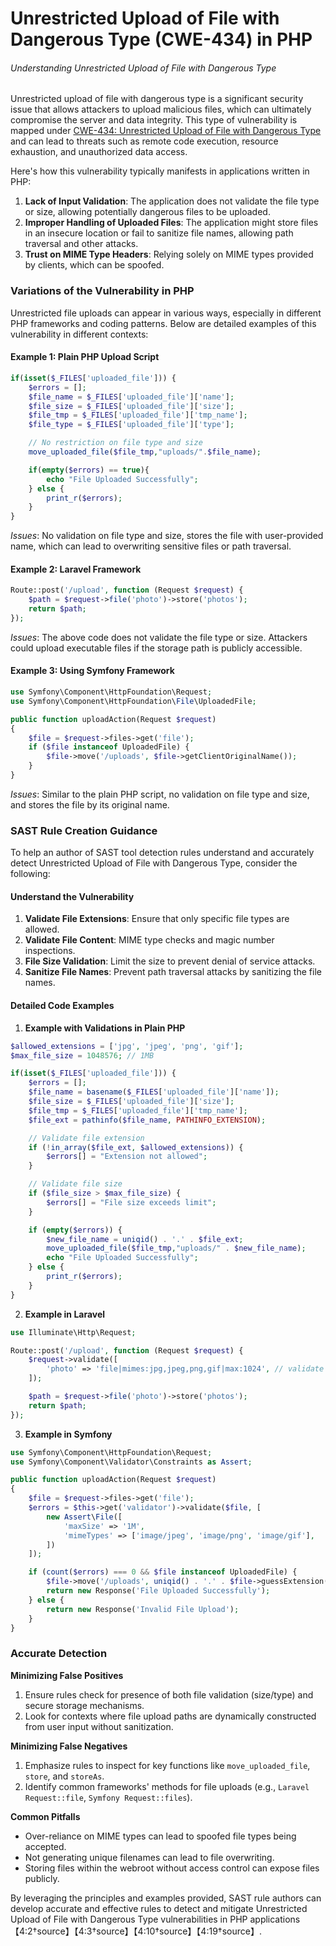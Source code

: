 # Unrestricted Upload of File with Dangerous Type (CWE-434) in PHP

###### Understanding Unrestricted Upload of File with Dangerous Type

Unrestricted upload of file with dangerous type is a significant security issue that allows attackers to upload malicious files, which can ultimately compromise the server and data integrity. This type of vulnerability is mapped under [CWE-434: Unrestricted Upload of File with Dangerous Type](https://cwe.mitre.org/data/definitions/434.html) and can lead to threats such as remote code execution, resource exhaustion, and unauthorized data access.

Here's how this vulnerability typically manifests in applications written in PHP:

1. **Lack of Input Validation**: The application does not validate the file type or size, allowing potentially dangerous files to be uploaded.
2. **Improper Handling of Uploaded Files**: The application might store files in an insecure location or fail to sanitize file names, allowing path traversal and other attacks.
3. **Trust on MIME Type Headers**: Relying solely on MIME types provided by clients, which can be spoofed.

### Variations of the Vulnerability in PHP

Unrestricted file uploads can appear in various ways, especially in different PHP frameworks and coding patterns. Below are detailed examples of this vulnerability in different contexts:

#### Example 1: Plain PHP Upload Script
```php
if(isset($_FILES['uploaded_file'])) {
    $errors = [];
    $file_name = $_FILES['uploaded_file']['name'];
    $file_size = $_FILES['uploaded_file']['size'];
    $file_tmp = $_FILES['uploaded_file']['tmp_name'];
    $file_type = $_FILES['uploaded_file']['type'];

    // No restriction on file type and size
    move_uploaded_file($file_tmp,"uploads/".$file_name);

    if(empty($errors) == true){
        echo "File Uploaded Successfully";
    } else {
        print_r($errors);
    }
}
```
*Issues*: No validation on file type and size, stores the file with user-provided name, which can lead to overwriting sensitive files or path traversal.

#### Example 2: Laravel Framework
```php
Route::post('/upload', function (Request $request) {
    $path = $request->file('photo')->store('photos');
    return $path;
});
```
*Issues*: The above code does not validate the file type or size. Attackers could upload executable files if the storage path is publicly accessible.

#### Example 3: Using Symfony Framework
```php
use Symfony\Component\HttpFoundation\Request;
use Symfony\Component\HttpFoundation\File\UploadedFile;

public function uploadAction(Request $request)
{
    $file = $request->files->get('file');
    if ($file instanceof UploadedFile) {
        $file->move('/uploads', $file->getClientOriginalName());
    }
}
```
*Issues*: Similar to the plain PHP script, no validation on file type and size, and stores the file by its original name.

### SAST Rule Creation Guidance

To help an author of SAST tool detection rules understand and accurately detect Unrestricted Upload of File with Dangerous Type, consider the following:

#### Understand the Vulnerability
1. **Validate File Extensions**: Ensure that only specific file types are allowed.
2. **Validate File Content**: MIME type checks and magic number inspections.
3. **File Size Validation**: Limit the size to prevent denial of service attacks.
4. **Sanitize File Names**: Prevent path traversal attacks by sanitizing the file names.


#### Detailed Code Examples

1. **Example with Validations in Plain PHP**
```php
$allowed_extensions = ['jpg', 'jpeg', 'png', 'gif'];
$max_file_size = 1048576; // 1MB

if(isset($_FILES['uploaded_file'])) {
    $errors = [];
    $file_name = basename($_FILES['uploaded_file']['name']);
    $file_size = $_FILES['uploaded_file']['size'];
    $file_tmp = $_FILES['uploaded_file']['tmp_name'];
    $file_ext = pathinfo($file_name, PATHINFO_EXTENSION);

    // Validate file extension
    if (!in_array($file_ext, $allowed_extensions)) {
        $errors[] = "Extension not allowed";
    }

    // Validate file size
    if ($file_size > $max_file_size) {
        $errors[] = "File size exceeds limit";
    }

    if (empty($errors)) {
        $new_file_name = uniqid() . '.' . $file_ext;
        move_uploaded_file($file_tmp,"uploads/" . $new_file_name);
        echo "File Uploaded Successfully";
    } else {
        print_r($errors);
    }
}
```

2. **Example in Laravel**
```php
use Illuminate\Http\Request;

Route::post('/upload', function (Request $request) {
    $request->validate([
        'photo' => 'file|mimes:jpg,jpeg,png,gif|max:1024', // validate file type and size
    ]);

    $path = $request->file('photo')->store('photos');
    return $path;
});
```

3. **Example in Symfony**
```php
use Symfony\Component\HttpFoundation\Request;
use Symfony\Component\Validator\Constraints as Assert;

public function uploadAction(Request $request)
{
    $file = $request->files->get('file');
    $errors = $this->get('validator')->validate($file, [
        new Assert\File([
            'maxSize' => '1M',
            'mimeTypes' => ['image/jpeg', 'image/png', 'image/gif'],
        ])
    ]);

    if (count($errors) === 0 && $file instanceof UploadedFile) {
        $file->move('/uploads', uniqid() . '.' . $file->guessExtension());
        return new Response('File Uploaded Successfully');
    } else {
        return new Response('Invalid File Upload');
    }
}
```

### Accurate Detection

**Minimizing False Positives**
1. Ensure rules check for presence of both file validation (size/type) and secure storage mechanisms.
2. Look for contexts where file upload paths are dynamically constructed from user input without sanitization.

**Minimizing False Negatives**
1. Emphasize rules to inspect for key functions like `move_uploaded_file`, `store`, and `storeAs`.
2. Identify common frameworks' methods for file uploads (e.g., `Laravel Request::file`, `Symfony Request::files`).

**Common Pitfalls**
- Over-reliance on MIME types can lead to spoofed file types being accepted.
- Not generating unique filenames can lead to file overwriting.
- Storing files within the webroot without access control can expose files publicly.

By leveraging the principles and examples provided, SAST rule authors can develop accurate and effective rules to detect and mitigate Unrestricted Upload of File with Dangerous Type vulnerabilities in PHP applications【4:2†source】【4:3†source】【4:10†source】【4:19†source】.